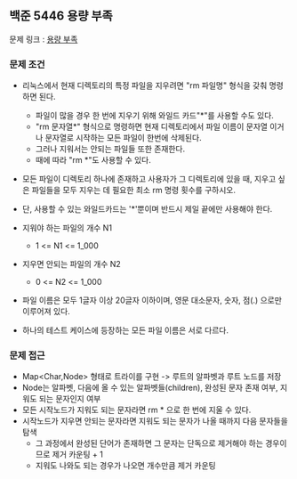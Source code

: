 ## 백준 5446 용량 부족

문제 링크 : [용량 부족](https://www.acmicpc.net/problem/5446)

### 문제 조건

- 리눅스에서 현재 디렉토리의 특정 파일을 지우려면 "rm 파일명" 형식을 갖춰 명령하면 된다.
    - 파일이 많을 경우 한 번에 지우기 위해 와일드 카드"*"를 사용할 수도 있다.
    - "rm 문자열*" 형식으로 명령하면 현재 디렉토리에서 파일 이름이 문자열 이거나 문자열로 시작하는 모든 파일이 한번에 삭제된다.
    - 그러나 지워서는 안되는 파일들 또한 존재한다.
    - 때에 따라 "rm *"도 사용할 수 있다.
- 모든 파일이 디렉토리 하나에 존재하고 사용자가 그 디렉토리에 있을 때, 지우고 싶은 파일들을 모두 지우는 데 필요한 최소 rm 명령 횟수를 구하시오.
- 단, 사용할 수 있는 와일드카드는 '*'뿐이며 반드시 제일 끝에만 사용해야 한다.

- 지워야 하는 파일의 개수 N1
    - 1 <= N1 <= 1_000
- 지우면 안되는 파일의 개수 N2
    - 0 <= N2 <= 1_000
- 파일 이름은 모두 1글자 이상 20글자 이하이며, 영문 대소문자, 숫자, 점(.) 으로만 이루어져 있다.
- 하나의 테스트 케이스에 등장하는 모든 파일 이름은 서로 다르다.

### 문제 접근

- Map<Char,Node> 형태로 트라이를 구현 -> 루트의 알파벳과 루트 노드를 저장
- Node는 알파벳, 다음에 올 수 있는 알파벳들(children), 완성된 문자 존재 여부, 지워도 되는 문자인지 여부
- 모든 시작노드가 지워도 되는 문자라면 rm * 으로 한 번에 지울 수 있다.
- 시작노드가 지우면 안되는 문자라면 지워도 되는 문자가 나올 때까지 다음 문자들을 탐색
    - 그 과정에서 완성된 단어가 존재하면 그 문자는 단독으로 제거해야 하는 경우이므로 제거 카운팅 + 1
    - 지워도 나와도 되는 경우가 나오면 개수만큼 제거 카운팅
